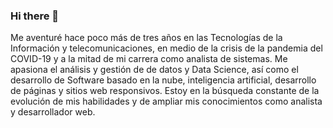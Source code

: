 ### Hi there 👋

<!--
**rjmanotas/rjmanotas** is a ✨ _special_ ✨ repository because its `README.md` (this file) appears on your GitHub profile.

Here are some ideas to get you started:

- 🔭 I’m currently working on ...
- 🌱 I’m currently learning ...
- 👯 I’m looking to collaborate on ...
- 🤔 I’m looking for help with ...
- 💬 Ask me about ...
- 📫 How to reach me: ...
- 😄 Pronouns: ...
- ⚡ Fun fact: ...
-->

Me aventuré hace poco más de tres años en las Tecnologías de la Información y telecomunicaciones, en medio de la crisis de la pandemia del COVID-19 y a la mitad de mi carrera como analista de sistemas. Me apasiona el análisis y gestión de de datos y Data Science, así como el desarrollo de Software basado en la nube, inteligencia artificial, desarrollo de páginas y sitios web responsivos.
Estoy en la búsqueda constante de la evolución de mis habilidades y de ampliar mis conocimientos como analista y desarrollador web.
